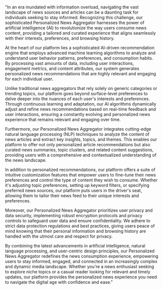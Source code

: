 "In an era inundated with information overload, navigating the vast landscape of news sources and articles can be a daunting task for individuals seeking to stay informed. Recognizing this challenge, our sophisticated Personalized News Aggregator harnesses the power of artificial intelligence (AI) to revolutionize the way users consume news content, providing a tailored and curated experience that aligns seamlessly with their interests, preferences, and browsing history.

At the heart of our platform lies a sophisticated AI-driven recommendation engine that employs advanced machine learning algorithms to analyze and understand user behavior patterns, preferences, and consumption habits. By processing vast amounts of data, including user interactions, engagement metrics, and content attributes, our system generates personalized news recommendations that are highly relevant and engaging for each individual user.

Unlike traditional news aggregators that rely solely on generic categories or trending topics, our platform goes beyond surface-level preferences to delve deeper into the nuances of each user's interests and preferences. Through continuous learning and adaptation, our AI algorithms dynamically adjust and refine news recommendations based on real-time feedback and user interactions, ensuring a constantly evolving and personalized news experience that remains relevant and engaging over time.

Furthermore, our Personalized News Aggregator integrates cutting-edge natural language processing (NLP) techniques to analyze the content of news articles and extract key insights, topics, and themes. This enables our platform to offer not only personalized article recommendations but also curated news summaries, topic clusters, and related content suggestions, providing users with a comprehensive and contextualized understanding of the news landscape.

In addition to personalized recommendations, our platform offers a suite of intuitive customization features that empower users to fine-tune their news preferences and control the type of content they wish to consume. Whether it's adjusting topic preferences, setting up keyword filters, or specifying preferred news sources, our platform puts users in the driver's seat, allowing them to tailor their news feed to their unique interests and preferences.

Moreover, our Personalized News Aggregator prioritizes user privacy and data security, implementing robust encryption protocols and privacy controls to safeguard user data and ensure confidentiality. We adhere to strict data protection regulations and best practices, giving users peace of mind knowing that their personal information and browsing history are handled with the utmost care and respect for privacy.

By combining the latest advancements in artificial intelligence, natural language processing, and user-centric design principles, our Personalized News Aggregator redefines the news consumption experience, empowering users to stay informed, engaged, and connected in an increasingly complex and dynamic media landscape. Whether you're a news enthusiast seeking to explore niche topics or a casual reader looking for relevant and timely updates, our platform provides the personalized news experience you need to navigate the digital age with confidence and ease."